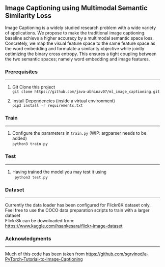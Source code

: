 ## Image Captioning using Multimodal Semantic Similarity Loss

Image Captioning is a widely studied research problem with a wide variety of applications. We propose to make the traditional image captioning baseline achieve a higher accuracy by a multimodal semantic space loss. Concretely, we map the visual feature space to the same feature space as the word embedding and formulate a similarity objective while jointly optimizing the binary cross entropy. This ensures a tight coupling between the two semantic spaces; namely word embedding and image features.

### Prerequisites
---
1. Git Clone this project<br>
```git clone https://github.com/java-abhinav07/ml_image_captioning.git ```<br>

2. Install Dependencies (inside a virtual environment)<br>
```pip3 install -r requirements.txt```<br>

### Train
---
1. Configure the parameters in ```train.py``` (WIP: argparser needs to be added)<br>
```python3 train.py```<br>

### Test
---
1. Having trained the model you may test it using<br>
``` python3 test.py```<br>


### Dataset
---
Currently the data loader has been configured for Flickr8K dataset only. Feel free to use the COCO data preparation scripts to train with a larger dataset<br>
Flickr8k can be downloaded from:  https://www.kaggle.com/hsankesara/flickr-image-dataset

### Acknowledgments
---
Much of this code has been taken from https://github.com/sgrvinod/a-PyTorch-Tutorial-to-Image-Captioning
